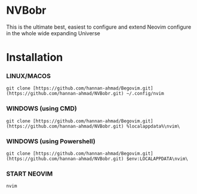 # NVBobr
This is the ultimate best, easiest to configure and extend Neovim configure in the whole wide expanding Universe

# Installation

### LINUX/MACOS

`git clone [https://github.com/hannan-ahmad/Begovim.git](https://github.com/hannan-ahmad/NVBobr.git) ~/.config/nvim`

### WINDOWS (using CMD)

`git clone [https://github.com/hannan-ahmad/Begovim.git](https://github.com/hannan-ahmad/NVBobr.git) %localappdata%\nvim\`

### WINDOWS (using Powershell)

`git clone [https://github.com/hannan-ahmad/Begovim.git](https://github.com/hannan-ahmad/NVBobr.git) $env:LOCALAPPDATA\nvim\`

### START NEOVIM

`nvim`
